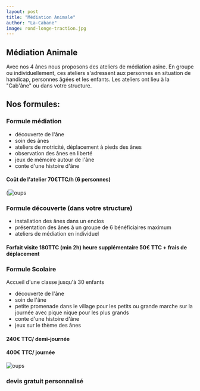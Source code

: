 ```yaml
---
layout: post
title: "Médiation Animale"
author: "La-Cabane"
image: rond-longe-traction.jpg
---
```


## Médiation Animale

Avec nos 4 ânes nous proposons des ateliers de médiation asine.
En groupe ou individuellement, ces ateliers s'adressent aux personnes en situation de handicap, personnes âgées et les enfants. 
Les ateliers ont lieu à la "Cab'âne" ou dans votre structure.

## Nos formules:
### Formule médiation 
- découverte de l'âne
- soin des ânes
- ateliers de motricité, déplacement à pieds des ânes
- observation des ânes en liberté
- jeux de mémoire autour de l'âne
- conte d'une histoire d'âne
####   Coût de l'atelier 70€TTC/h (6 personnes)
(![oups](/la-cabane/assets/img/bella-mediation1.jpg)

### Formule découverte (dans votre structure)
- installation des ânes dans un enclos
- présentation des ânes à un groupe de 6 bénéficiaires maximum
- ateliers de médiation en individuel
####   Forfait visite 180TTC (min 2h) heure supplémentaire 50€ TTC + frais de déplacement

### Formule Scolaire
Accueil d'une classe jusqu'à 30 enfants 
- découverte de l'âne
- soin de l'âne
- petite promenade dans le village pour les petits ou grande marche sur la journée avec pique nique pour les plus grands
- conte d'une histoire d'âne
- jeux sur le thème des ânes
####   240€ TTC/ demi-journée
####   400€ TTC/ journée
![oups](/la-cabane/assets/img/mediation-floute-groupe.png)


### devis gratuit personnalisé 

